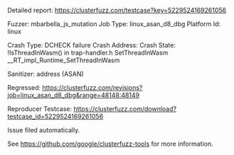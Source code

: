 Detailed report: https://clusterfuzz.com/testcase?key=5229524169261056

Fuzzer: mbarbella_js_mutation
Job Type: linux_asan_d8_dbg
Platform Id: linux

Crash Type: DCHECK failure
Crash Address: 
Crash State:
  !IsThreadInWasm() in trap-handler.h
  SetThreadInWasm
  __RT_impl_Runtime_SetThreadInWasm
  
Sanitizer: address (ASAN)

Regressed: https://clusterfuzz.com/revisions?job=linux_asan_d8_dbg&range=48148:48149

Reproducer Testcase: https://clusterfuzz.com/download?testcase_id=5229524169261056

Issue filed automatically.

See https://github.com/google/clusterfuzz-tools for more information.